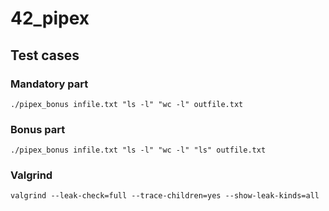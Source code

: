 # 42_pipex

## Test cases

### Mandatory part
```
./pipex_bonus infile.txt "ls -l" "wc -l" outfile.txt
```

### Bonus part
```
./pipex_bonus infile.txt "ls -l" "wc -l" "ls" outfile.txt
```

### Valgrind
```
valgrind --leak-check=full --trace-children=yes --show-leak-kinds=all 
```
